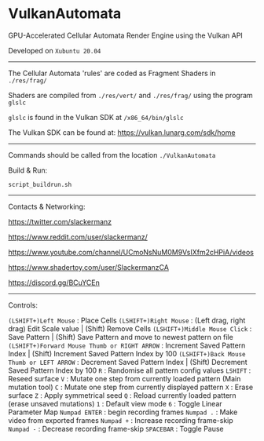 # VulkanAutomata
GPU-Accelerated Cellular Automata Render Engine using the Vulkan API

Developed on `Xubuntu 20.04`

---

The Cellular Automata 'rules' are coded as Fragment Shaders in `./res/frag/` 
 
Shaders are compiled from `./res/vert/` and  `./res/frag/` using the program `glslc`

`glslc` is found in the Vulkan SDK at `/x86_64/bin/glslc`

The Vulkan SDK can be found at: https://vulkan.lunarg.com/sdk/home

---

Commands should be called from the location `./VulkanAutomata`

Build & Run:

`script_buildrun.sh`

---

Contacts & Networking:

  https://twitter.com/slackermanz

  https://www.reddit.com/user/slackermanz/

  https://www.youtube.com/channel/UCmoNsNuM0M9VsIXfm2cHPiA/videos

  https://www.shadertoy.com/user/SlackermanzCA

  https://discord.gg/BCuYCEn

---

Controls:

`(LSHIFT+)Left Mouse` : Place Cells
`(LSHIFT+)Right Mouse` :  (Left drag, right drag) Edit Scale value | (Shift) Remove Cells 
`(LSHIFT+)Middle Mouse Click` : Save Pattern | (Shift) Save Pattern and move to newest pattern on file
`(LSHIFT+)Forward Mouse Thumb or RIGHT ARROW` : Increment Saved Pattern Index | (Shift) Increment Saved Pattern Index by 100
`(LSHIFT+)Back Mouse Thumb or LEFT ARROW` : Decrement Saved Pattern Index | (Shift) Decrement Saved Pattern Index by 100
`R` : Randomise all pattern config values
`LSHIFT` : Reseed surface
`V` : Mutate one step from currently loaded pattern (Main mutation tool)
`C` : Mutate one step from currently displayed pattern
`X` : Erase surface
`Z` : Apply symmetrical seed
`Q` : Reload currently loaded pattern (erase unsaved mutations)
`1` : Default view mode
`6` : Toggle Linear Parameter Map
`Numpad ENTER` : begin recording frames
`Numpad .` : Make video from exported frames
`Numpad +` : Increase recording frame-skip
`Numpad -` : Decrease recording frame-skip
`SPACEBAR` : Toggle Pause
